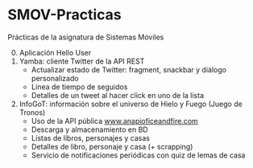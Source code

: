 # SMOV-Practicas
 Prácticas de la asignatura de Sistemas Móviles

  00. Aplicación Hello User
  01. Yamba: cliente Twitter de la API REST
      - Actualizar estado de Twitter: fragment, snackbar y diálogo personalizado
      - Línea de tiempo de seguidos
      - Detalles de un tweet al hacer click en uno de la lista
  02. InfoGoT: información sobre el universo de Hielo y Fuego (Juego de Tronos)
      - Uso de la API pública www.anapioficeandfire.com
      - Descarga y almacenamiento en BD
      - Listas de libros, personajes y casas
      - Detalles de libro, personaje y casa (+ scrapping)
      - Servicio de notificaciones periódicas con quiz de lemas de casa
